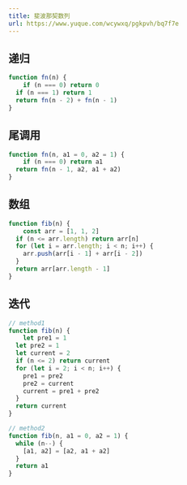 ```yaml
---
title: 斐波那契数列
url: https://www.yuque.com/wcywxq/pgkpvh/bq7f7e
---
```


<a name="KJbF7"></a>

## 递归

```javascript
function fn(n) {
	if (n === 0) return 0
  if (n === 1) return 1
  return fn(n - 2) + fn(n - 1)
}
```

<a name="QBgh4"></a>

## 尾调用

```javascript
function fn(n, a1 = 0, a2 = 1) {
	if (n === 0) return a1
  return fn(n - 1, a2, a1 + a2)
}
```

<a name="YWC0P"></a>

## 数组

```javascript
function fib(n) {
	const arr = [1, 1, 2]
  if (n <= arr.length) return arr[n]
  for (let i = arr.length; i < n; i++) {
  	arr.push(arr[i - 1] + arr[i - 2])
  }
  return arr[arr.length - 1]
}
```

<a name="objIH"></a>

## 迭代

```javascript
// method1
function fib(n) {
	let pre1 = 1
  let pre2 = 1
  let current = 2
  if (n <= 2) return current
  for (let i = 2; i < n; i++) {
  	pre1 = pre2
    pre2 = current
    current = pre1 + pre2
  }
  return current
}

// method2
function fib(n, a1 = 0, a2 = 1) {  
  while (n--) {
    [a1, a2] = [a2, a1 + a2]
  }
  return a1
}
```
